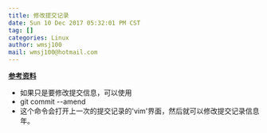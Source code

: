 ```yaml
---
title: 修改提交记录
date: Sun 10 Dec 2017 05:32:01 PM CST
tag: []
categories: Linux
author: wmsj100
mail: wmsj100@hotmail.com
---
```


**[参考资料](https://segmentfault.com/a/1190000003947100)**

- 如果只是要修改提交信息，可以使用
- git commit --amend
- 这个命令会打开上一次的提交记录的'vim'界面，然后就可以修改提交记录信息年。
